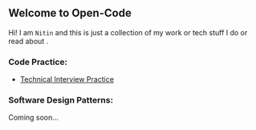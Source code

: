 ## Welcome to Open-Code

Hi! I am `Nitin` and this is just a collection of my work or tech stuff I do or read about .

### Code Practice:
* [Technical Interview Practice](/open-code/nav/posts/technical_interview)

### Software Design Patterns:

Coming soon...

